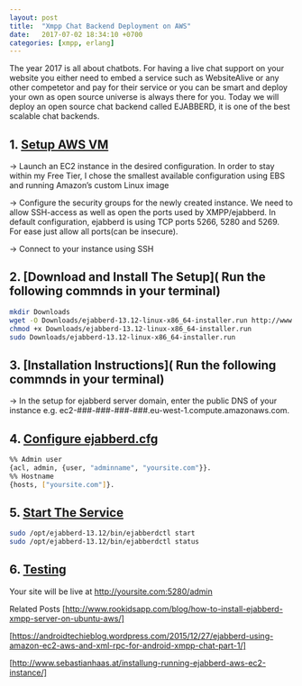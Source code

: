 ```yaml
---
layout: post
title:  "Xmpp Chat Backend Deployment on AWS"
date:   2017-07-02 18:34:10 +0700
categories: [xmpp, erlang]
---
```


The year 2017 is all about chatbots. For having a live chat support on your website you either need to embed a service such as WebsiteAlive or any other competetor and pay for their service or you can be smart and deploy your own as open source universe is always there for you. Today we will deploy an open source chat backend called EJABBERD, it is one of the best scalable chat backends.



## 1. [Setup AWS VM]()

-> Launch an EC2 instance in the desired configuration. In order to stay within my Free Tier, I chose the smallest available configuration using EBS and running Amazon’s custom Linux image

-> Configure the security groups for the newly created instance. We need to allow SSH-access as well as open the ports used by XMPP/ejabberd. In default configuration, ejabberd is using TCP ports 5266, 5280 and 5269. For ease just allow all ports(can be insecure).
 
-> Connect to your instance using SSH 

## 2. [Download and Install The Setup]( Run the following commnds in your terminal)

```sh
mkdir Downloads
wget -O Downloads/ejabberd-13.12-linux-x86_64-installer.run http://www.process-one.net/downloads/downloads-action.php?file=/ejabberd/13.12/ejabberd-13.12-linux-x86_64-installer.run
chmod +x Downloads/ejabberd-13.12-linux-x86_64-installer.run
sudo Downloads/ejabberd-13.12-linux-x86_64-installer.run
```

## 3. [Installation Instructions]( Run the following commnds in your terminal)

-> In the setup for ejabberd server domain, enter the public DNS of your instance e.g. ec2-###-###-###-###.eu-west-1.compute.amazonaws.com.



## 4. [Configure ejabberd.cfg]( )
 
 ```sh
 %% Admin user
{acl, admin, {user, "adminname", "yoursite.com"}}.
%% Hostname
{hosts, ["yoursite.com"]}.
```


## 5. [Start The Service]( )

```sh
sudo /opt/ejabberd-13.12/bin/ejabberdctl start  
sudo /opt/ejabberd-13.12/bin/ejabberdctl status
```

## 6. [Testing]( )
 Your site will be live at  http://yoursite.com:5280/admin




Related Posts
[http://www.rookidsapp.com/blog/how-to-install-ejabberd-xmpp-server-on-ubuntu-aws/]

[https://androidtechieblog.wordpress.com/2015/12/27/ejabberd-using-amazon-ec2-aws-and-xml-rpc-for-android-xmpp-chat-part-1/]


[http://www.sebastianhaas.at/installung-running-ejabberd-aws-ec2-instance/]



 [http://www.rookidsapp.com/blog/how-to-install-ejabberd-xmpp-server-on-ubuntu-aws/]: http://www.rookidsapp.com/blog/how-to-install-ejabberd-xmpp-server-on-ubuntu-aws/

 [https://androidtechieblog.wordpress.com/2015/12/27/ejabberd-using-amazon-ec2-aws-and-xml-rpc-for-android-xmpp-chat-part-1/]:https:/androidtechieblog.wordpress.com/2015/12/27/ejabberd-using-amazon-ec2-aws-and-xml-rpc-for-android-xmpp-chat-part-1/

 [http://www.sebastianhaas.at/installung-running-ejabberd-aws-ec2-instance/]:http://www.sebastianhaas.at/installung-running-ejabberd-aws-ec2-instance/

 
